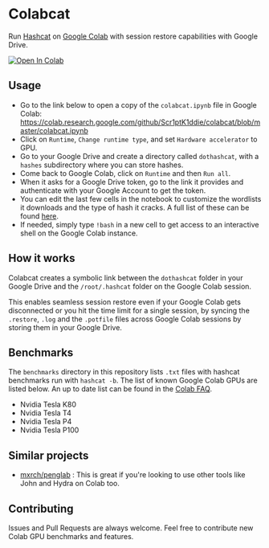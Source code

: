 # Colabcat

Run [Hashcat](https://hashcat.net) on [Google Colab](https://colab.research.google.com) with session restore capabilities with Google Drive.

[![Open In Colab](https://colab.research.google.com/assets/colab-badge.svg)](https://colab.research.google.com/github/Scr1ptK1ddie/colabcat/blob/master/colabcat.ipynb)

## Usage

- Go to the link below to open a copy of the `colabcat.ipynb` file in Google Colab:
  https://colab.research.google.com/github/Scr1ptK1ddie/colabcat/blob/master/colabcat.ipynb
- Click on `Runtime`, `Change runtime type`, and set `Hardware accelerator` to GPU.
- Go to your Google Drive and create a directory called `dothashcat`, with a `hashes` subdirectory where you can store hashes.
- Come back to Google Colab, click on `Runtime` and then `Run all`.
- When it asks for a Google Drive token, go to the link it provides and authenticate with your Google Account to get the token.
- You can edit the last few cells in the notebook to customize the wordlists it downloads and the type of hash it cracks. A full list of these can be found [here](https://hashcat.net/wiki/doku.php?id=example_hashes).
- If needed, simply type `!bash` in a new cell to get access to an interactive shell on the Google Colab instance.

## How it works

Colabcat creates a symbolic link between the `dothashcat` folder in your Google Drive and the `/root/.hashcat` folder on the Google Colab session.

This enables seamless session restore even if your Google Colab gets disconnected or you hit the time limit for a single session, by syncing the `.restore`, `.log` and the `.potfile` files across Google Colab sessions by storing them in your Google Drive.

## Benchmarks

The `benchmarks` directory in this repository lists `.txt` files with hashcat benchmarks run with `hashcat -b`. The list of known Google Colab GPUs are listed below. An up to date list can be found in the [Colab FAQ](https://research.google.com/colaboratory/faq.html).

- Nvidia Tesla K80
- Nvidia Tesla T4
- Nvidia Tesla P4
- Nvidia Tesla P100

## Similar projects

- [mxrch/penglab](https://github.com/mxrch/penglab) : This is great if you're looking to use other tools like John and Hydra on Colab too.

## Contributing

Issues and Pull Requests are always welcome. Feel free to contribute new Colab GPU benchmarks and features.
